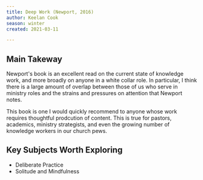```yaml
---
title: Deep Work (Newport, 2016)
author: Keelan Cook
season: winter
created: 2021-03-11

---
```


## Main Takeway
Newport's book is an excellent read on the current state of knowledge work, and more broadly on anyone in a white collar role. In particular, I think there is a large amount of overlap between those of us who serve in ministry roles and the strains and pressures on attention that Newport notes. 

This book is one I would quickly recommend to anyone whose work requires thoughtful prodcution of content. This is true for pastors, academics, ministry strategists, and even the growing number of knowledge workers in our church pews.

## Key Subjects Worth Exploring
* Deliberate Practice
* Solitude and Mindfulness